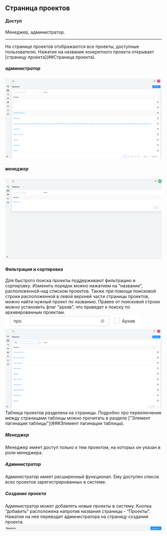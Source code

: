 ## Страница проектов
#### Доступ
Менеджер, администратор.
***
На странице проектов отображаются все проекты, доступные пользователю.
Нажатие на название конкретного проекта открывает [страницу проекта](##Cтраница проекта).
##### администратор
![администатор](./images/image50.png)
##### менеджер
![enter image description here](./images/image112.png)
#### Фильтрация и сортировка
Для быстрого поиска проекты поддерживают фильтрацию и сортировку. Изменить порядок можно нажатием на “название”, расположенной над списком проектов. Также при помощи поисковой строки расположенной в левой верхней части страницы проектов, можно найти нужный проект по названию. Правее от поисковой строки можно установить флаг “архив”, что приведет к поиску по архивированным проектам.
![enter image description here](./images/image61.png)
![enter image description here](./images/image60.png)
Таблица проектов разделена на страницы. Подробно про переключение между страницами таблицы можно прочитать в разделе ["Элемент пагинации таблицы"](###Элемент пагинации таблицы).
##### Менеджер
Менеджер имеет доступ только к тем проектом, на которых он указан в роли менеджера.
##### Администратор
Администратор имеет расширенный функционал. Ему доступен список всех проектов зарегистрированных в системе.


##### Создание проекта
Администратор может добавлять новые проекты в систему. Кнопка “добавить” расположена напротив названия страницы - “Проекты”. Нажатие на нее переводит администратора на страницу создания проекта.
![enter image description here](./images/image26.png)